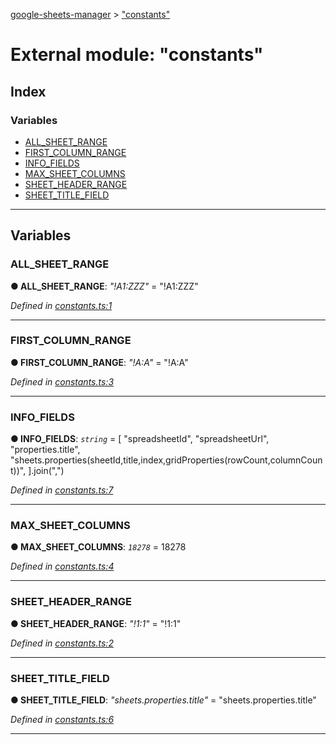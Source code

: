 [google-sheets-manager](../README.md) > ["constants"](../modules/_constants_.md)



# External module: "constants"

## Index

### Variables

* [ALL_SHEET_RANGE](_constants_.md#all_sheet_range)
* [FIRST_COLUMN_RANGE](_constants_.md#first_column_range)
* [INFO_FIELDS](_constants_.md#info_fields)
* [MAX_SHEET_COLUMNS](_constants_.md#max_sheet_columns)
* [SHEET_HEADER_RANGE](_constants_.md#sheet_header_range)
* [SHEET_TITLE_FIELD](_constants_.md#sheet_title_field)



---
## Variables
<a id="all_sheet_range"></a>

###  ALL_SHEET_RANGE

**●  ALL_SHEET_RANGE**:  *"!A1:ZZZ"*  = "!A1:ZZZ"

*Defined in [constants.ts:1](https://github.com/AbdelrahmanRamadan/google-sheets-manager/blob/8df96f0/src/constants.ts#L1)*





___

<a id="first_column_range"></a>

###  FIRST_COLUMN_RANGE

**●  FIRST_COLUMN_RANGE**:  *"!A:A"*  = "!A:A"

*Defined in [constants.ts:3](https://github.com/AbdelrahmanRamadan/google-sheets-manager/blob/8df96f0/src/constants.ts#L3)*





___

<a id="info_fields"></a>

###  INFO_FIELDS

**●  INFO_FIELDS**:  *`string`*  =  [
	"spreadsheetId",
	"spreadsheetUrl",
	"properties.title",
	"sheets.properties(sheetId,title,index,gridProperties(rowCount,columnCount))",
].join(",")

*Defined in [constants.ts:7](https://github.com/AbdelrahmanRamadan/google-sheets-manager/blob/8df96f0/src/constants.ts#L7)*





___

<a id="max_sheet_columns"></a>

###  MAX_SHEET_COLUMNS

**●  MAX_SHEET_COLUMNS**:  *`18278`*  = 18278

*Defined in [constants.ts:4](https://github.com/AbdelrahmanRamadan/google-sheets-manager/blob/8df96f0/src/constants.ts#L4)*





___

<a id="sheet_header_range"></a>

###  SHEET_HEADER_RANGE

**●  SHEET_HEADER_RANGE**:  *"!1:1"*  = "!1:1"

*Defined in [constants.ts:2](https://github.com/AbdelrahmanRamadan/google-sheets-manager/blob/8df96f0/src/constants.ts#L2)*





___

<a id="sheet_title_field"></a>

###  SHEET_TITLE_FIELD

**●  SHEET_TITLE_FIELD**:  *"sheets.properties.title"*  = "sheets.properties.title"

*Defined in [constants.ts:6](https://github.com/AbdelrahmanRamadan/google-sheets-manager/blob/8df96f0/src/constants.ts#L6)*





___


